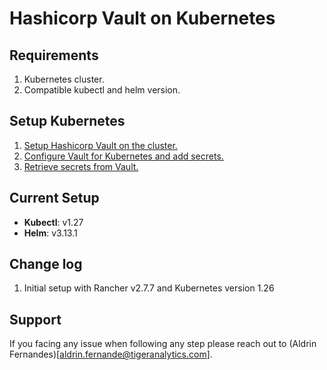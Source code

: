 # Hashicorp Vault on Kubernetes

## Requirements
1. Kubernetes cluster.
2. Compatible kubectl and helm version.

## Setup Kubernetes
1. [Setup Hashicorp Vault on the cluster.](https://github.com/aldrinfernandes/hashicorp-vault/blob/main/setup/kubernetes/setup.md)
2. [Configure Vault for Kubernetes and add secrets.](https://github.com/aldrinfernandes/hashicorp-vault/blob/main/setup/kubernetes/configure.md)
3. [Retrieve secrets from Vault.](https://github.com/aldrinfernandes/hashicorp-vault/blob/main/setup/kubernetes/configure.md)

## Current Setup
- **Kubectl**: v1.27
- **Helm**: v3.13.1


## Change log
1. Initial setup with Rancher v2.7.7 and Kubernetes version 1.26

## Support
If you facing any issue when following any step please reach out to (Aldrin Fernandes)[aldrin.fernande@tigeranalytics.com]. 

